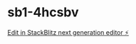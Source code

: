 # sb1-4hcsbv

[Edit in StackBlitz next generation editor ⚡️](https://stackblitz.com/~/github.com/sivaganesh321/sb1-4hcsbv)
